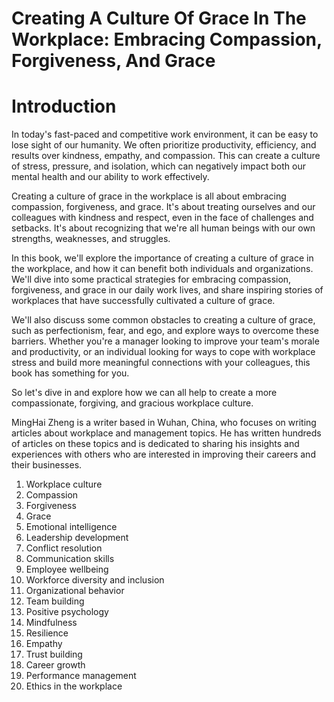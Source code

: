 # Creating A Culture Of Grace In The Workplace: Embracing Compassion, Forgiveness, And Grace

# Introduction

In today's fast-paced and competitive work environment, it can be easy to lose sight of our humanity. We often prioritize productivity, efficiency, and results over kindness, empathy, and compassion. This can create a culture of stress, pressure, and isolation, which can negatively impact both our mental health and our ability to work effectively.

Creating a culture of grace in the workplace is all about embracing compassion, forgiveness, and grace. It's about treating ourselves and our colleagues with kindness and respect, even in the face of challenges and setbacks. It's about recognizing that we're all human beings with our own strengths, weaknesses, and struggles.

In this book, we'll explore the importance of creating a culture of grace in the workplace, and how it can benefit both individuals and organizations. We'll dive into some practical strategies for embracing compassion, forgiveness, and grace in our daily work lives, and share inspiring stories of workplaces that have successfully cultivated a culture of grace.

We'll also discuss some common obstacles to creating a culture of grace, such as perfectionism, fear, and ego, and explore ways to overcome these barriers. Whether you're a manager looking to improve your team's morale and productivity, or an individual looking for ways to cope with workplace stress and build more meaningful connections with your colleagues, this book has something for you.

So let's dive in and explore how we can all help to create a more compassionate, forgiving, and gracious workplace culture.

MingHai Zheng is a writer based in Wuhan, China, who focuses on writing articles about workplace and management topics. He has written hundreds of articles on these topics and is dedicated to sharing his insights and experiences with others who are interested in improving their careers and their businesses.



1. Workplace culture
2. Compassion
3. Forgiveness
4. Grace
5. Emotional intelligence
6. Leadership development
7. Conflict resolution
8. Communication skills
9. Employee wellbeing
10. Workforce diversity and inclusion
11. Organizational behavior
12. Team building
13. Positive psychology
14. Mindfulness
15. Resilience
16. Empathy
17. Trust building
18. Career growth
19. Performance management
20. Ethics in the workplace

